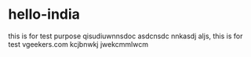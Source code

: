 # hello-india
this is for test purpose
qisudiuwnnsdoc asdcnsdc nnkasdj aljs,
this is for test 
vgeekers.com
kcjbnwkj jwekcmmlwcm
